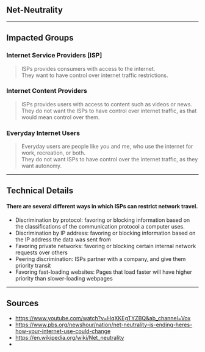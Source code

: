 ## __Net-Neutrality__

***

## Impacted Groups

### Internet Service Providers [ISP]
> ISPs provides consumers with access to the internet.  
> They want to have control over internet traffic restrictions.

### Internet Content Providers
> ISPs provides users with access to content such as videos or news.  
> They do not want the ISPs to have control over internet traffic, as that would mean control over them.

### Everyday Internet Users
> Everyday users are people like you and me, who use the internet for work, recreation, or both.  
> They do not want ISPs to have control over the internet traffic, as they want autonomy.

***

## Technical Details

#### There are several different ways in which ISPs can restrict network travel.
- Discrimination by protocol: favoring or blocking information based on the classifications of the communication protocol a computer uses.
- Discrimination by IP address: favoring or blocking information based on the IP address the data was sent from
- Favoring private networks: favoring or blocking certain internal network requests over others
- Peering discrimination: ISPs partner with a company, and give them priority transit   
- Favoring fast-loading websites: Pages that load faster will have higher priority than slower-loading webpages

***

## Sources
- https://www.youtube.com/watch?v=HqXKEgTYZBQ&ab_channel=Vox
- https://www.pbs.org/newshour/nation/net-neutrality-is-ending-heres-how-your-internet-use-could-change
- https://en.wikipedia.org/wiki/Net_neutrality
- 


